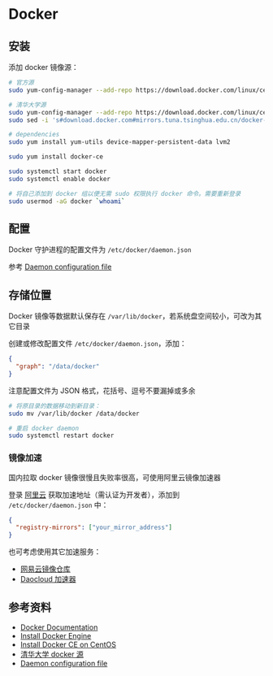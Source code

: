 # Docker

## 安装

添加 docker 镜像源：

```bash
# 官方源
sudo yum-config-manager --add-repo https://download.docker.com/linux/centos/docker-ce.repo

# 清华大学源
sudo yum-config-manager --add-repo https://download.docker.com/linux/centos/docker-ce.repo
sudo sed -i 's#download.docker.com#mirrors.tuna.tsinghua.edu.cn/docker-ce#g' /etc/yum.repos.d/docker-ce.repo
```

```bash
# dependencies
sudo yum install yum-utils device-mapper-persistent-data lvm2

sudo yum install docker-ce

sudo systemctl start docker
sudo systemctl enable docker

# 将自己添加到 docker 组以便无需 sudo 权限执行 docker 命令。需要重新登录
sudo usermod -aG docker `whoami`
```

## 配置

Docker 守护进程的配置文件为 `/etc/docker/daemon.json`

参考 [Daemon configuration file](https://docs.docker.com/engine/reference/commandline/dockerd/#/daemon-configuration-file)

## 存储位置

Docker 镜像等数据默认保存在 `/var/lib/docker`，若系统盘空间较小，可改为其它目录

创建或修改配置文件 `/etc/docker/daemon.json`，添加：

```json
{
  "graph": "/data/docker"
}
```

注意配置文件为 JSON 格式，花括号、逗号不要漏掉或多余

```bash
# 将原目录的数据移动到新目录：
sudo mv /var/lib/docker /data/docker

# 重启 docker daemon
sudo systemctl restart docker
```

### 镜像加速

国内拉取 docker 镜像很慢且失败率很高，可使用阿里云镜像加速器

登录 [阿里云](https://cr.console.aliyun.com/#/accelerator) 获取加速地址（需认证为开发者），添加到 `/etc/docker/daemon.json` 中：

```json
{
  "registry-mirrors": ["your_mirror_address"]
}
```

也可考虑使用其它加速服务：

* [网易云镜像仓库](https://www.163yun.com/product/repo)
* [Daocloud 加速器](https://www.daocloud.io/mirror)

## 参考资料

* [Docker Documentation](https://docs.docker.com/)
* [Install Docker Engine](https://docs.docker.com/engine/installation/)
* [Install Docker CE on CentOS](https://docs.docker.com/engine/installation/linux/docker-ce/centos/)
* [清华大学 docker 源](https://mirror.tuna.tsinghua.edu.cn/help/docker-ce/)
* [Daemon configuration file](https://docs.docker.com/engine/reference/commandline/dockerd/#/daemon-configuration-file)

